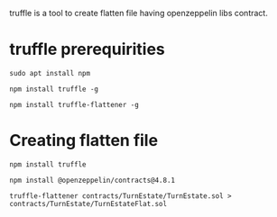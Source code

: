 truffle is a tool to create flatten file having openzeppelin libs contract.

# truffle prerequirities
```
sudo apt install npm
```

```
npm install truffle -g
```

```
npm install truffle-flattener -g
```

# Creating flatten file
```
npm install truffle
```

```
npm install @openzeppelin/contracts@4.8.1
```

```
truffle-flattener contracts/TurnEstate/TurnEstate.sol > contracts/TurnEstate/TurnEstateFlat.sol
```